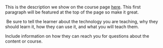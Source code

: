 This is the description we show on the course page [here](https://lab.github.com/bitcashew00/building-and-trading-bitcoin). This first paragraph will be featured at the top of the page so make it great.
​

​
Be sure to tell the learner about the technology you are teaching, why they should learn it, how they can use it, and what you will teach them.
​


Include information on how they can reach you for questions about the content or course. 